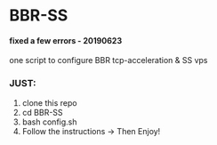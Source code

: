 # BBR-SS
#### fixed a few errors - 20190623
one script to configure BBR tcp-acceleration &amp; SS vps
### JUST:
1. clone this repo
2. cd BBR-SS
3. bash config.sh
4. Follow the instructions -> Then Enjoy!
